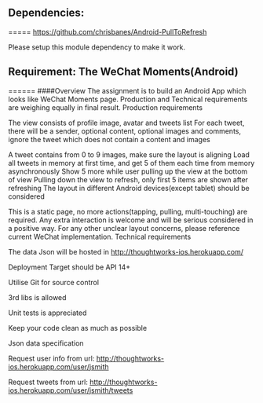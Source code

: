 ## Dependencies:
=====
https://github.com/chrisbanes/Android-PullToRefresh

Please setup this module dependency to make it work.


## Requirement: The WeChat Moments(Android)
======
####Overview
The assignment is to build an Android App which looks like WeChat Moments page. Production and Technical requirements are weighing equally in final result.
Production requirements

The view consists of profile image, avatar and tweets list
For each tweet, there will be a sender, optional content, optional images and comments, ignore the tweet which does not contain a content and images

A tweet contains from 0 to 9 images, make sure the layout is aligning
Load all tweets in memory at first time, and get 5 of them each time from memory asynchronously
Show 5 more while user pulling up the view at the bottom of view
Pulling down the view to refresh, only first 5 items are shown after refreshing
The layout in different Android devices(except tablet) should be considered

This is a static page, no more actions(tapping, pulling, multi-touching) are required. Any extra interaction is welcome and will be serious considered in a positive way. For any other unclear layout concerns, please reference current WeChat implementation.
Technical requirements

The data Json will be hosted in http://thoughtworks-ios.herokuapp.com/

Deployment Target should be API 14+

Utilise Git for source control

3rd libs is allowed

Unit tests is appreciated

Keep your code clean as much as possible

Json data specification

Request user info from url:
http://thoughtworks-ios.herokuapp.com/user/jsmith

Request tweets from url:
http://thoughtworks-ios.herokuapp.com/user/jsmith/tweets
